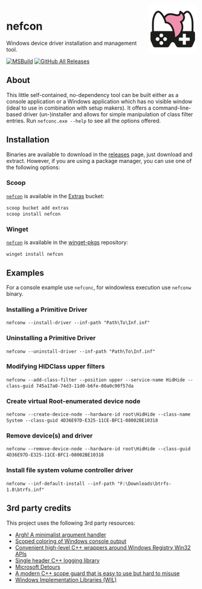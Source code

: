 <img src="assets/NSS-128x128.png" align="right" />

# nefcon

Windows device driver installation and management tool.

[![MSBuild](https://github.com/nefarius/nefcon/actions/workflows/msbuild.yml/badge.svg)](https://github.com/nefarius/nefcon/actions/workflows/msbuild.yml) [![GitHub All Releases](https://img.shields.io/github/downloads/nefarius/nefcon/total)](https://somsubhra.github.io/github-release-stats/?username=nefarius&repository=nefcon)

## About

This little self-contained, no-dependency tool can be built either as a console application or a Windows application which has no visible window (ideal to use in combination with setup makers). It offers a command-line-based driver (un-)installer and allows for simple manipulation of class filter entries. Run `nefconc.exe --help` to see all the options offered.

## Installation

Binaries are available to download in the [releases](https://github.com/nefarius/nefcon/releases/latest) page, just download and extract. However, if you are using a package manager, you can use one of the following options:

### Scoop
[`nefcon`](https://scoop.sh/#/apps?q=nefcon&s=0&d=1&o=true) is available in the [Extras](https://github.com/ScoopInstaller/Extras) bucket:
```text
scoop bucket add extras
scoop install nefcon
```

### Winget
[`nefcon`](https://github.com/microsoft/winget-pkgs/tree/master/manifests/n/Nefarius/nefcon) is available in the [winget-pkgs](https://github.com/microsoft/winget-pkgs) repository:
```text
winget install nefcon
```

## Examples

For a console example use `nefconc`, for windowless execution use `nefconw` binary.

### Installing a Primitive Driver

```text
nefconw --install-driver --inf-path "Path\To\Inf.inf"
```

### Uninstalling a Primitive Driver

```text
nefconw --uninstall-driver --inf-path "Path\To\Inf.inf"
```

### Modifying HIDClass upper filters

```text
nefconw --add-class-filter --position upper --service-name HidHide --class-guid 745a17a0-74d3-11d0-b6fe-00a0c90f57da
```

### Create virtual Root-enumerated device node

```text
nefconw --create-device-node --hardware-id root\HidHide --class-name System --class-guid 4D36E97D-E325-11CE-BFC1-08002BE10318
```

### Remove device(s) and driver

```text
nefconw --remove-device-node --hardware-id root\HidHide --class-guid 4D36E97D-E325-11CE-BFC1-08002BE10318
```

### Install file system volume controller driver

```text
nefconw --inf-default-install --inf-path "F:\Downloads\btrfs-1.8\btrfs.inf"
```

## 3rd party credits

This project uses the following 3rd party resources:

- [Argh! A minimalist argument handler](https://github.com/adishavit/argh)
- [Scoped coloring of Windows console output](https://github.com/jrebacz/colorwin)
- [Convenient high-level C++ wrappers around Windows Registry Win32 APIs](https://github.com/GiovanniDicanio/WinReg)
- [Single header C++ logging library](https://github.com/amrayn/easyloggingpp)
- [Microsoft Detours](https://github.com/microsoft/Detours)
- [A modern C++ scope guard that is easy to use but hard to misuse](https://github.com/ricab/scope_guard)
- [Windows Implementation Libraries (WIL)](https://github.com/microsoft/wil)
